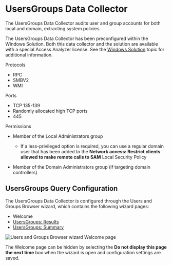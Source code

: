 # UsersGroups Data Collector

The UsersGroups Data Collector audits user and group accounts for both local and domain, extracting system policies.

The UsersGroups Data Collector has been preconfigured within the Windows Solution. Both this data collector and the solution are available with a special Access Analyzer license. See the [Windows Solution](/docs/accessanalyzer/accessanalyzer/enterpriseauditor/solutions/windows/overview.md) topic for additional information.

Protocols

- RPC
- SMBV2
- WMI

Ports

- TCP 135-139
- Randomly allocated high TCP ports
- 445

Permissions

- Member of the Local Administrators group

  - If a less-privileged option is required, you can use a regular domain user that has been added to the __Network access: Restrict clients allowed to make remote calls to SAM__ Local Security Policy
- Member of the Domain Administrators group (if targeting domain controllers)

## UsersGroups Query Configuration

The UsersGroups Data Collector is configured through the Users and Groups Browser wizard, which contains the following wizard pages:

- Welcome
- [UsersGroups: Results](/docs/accessanalyzer/accessanalyzer/enterpriseauditor/admin/datacollector/usersgroups/results.md#UsersGroupsResults)
- [UsersGroups: Summary](/docs/accessanalyzer/accessanalyzer/enterpriseauditor/admin/datacollector/usersgroups/summary.md#UsersGroupsSummary)

![Users and Groups Browser wizard Welcome page](/img/product_docs/activitymonitor/activitymonitor/install/welcome.png)

The Welcome page can be hidden by selecting the __Do not display this page the next time__ box when the wizard is open and configuration settings are saved.
